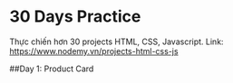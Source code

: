# 30 Days Practice
Thực chiến hơn 30 projects HTML, CSS, Javascript.
Link: https://www.nodemy.vn/projects-html-css-js

##Day 1: Product Card
